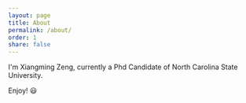 ```yaml
---
layout: page
title: About
permalink: /about/
order: 1
share: false
---
```


I'm Xiangming Zeng, currently a Phd Candidate of North Carolina State University. 

Enjoy! :smiley:
